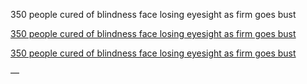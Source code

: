 350 people cured of blindness face losing eyesight as firm goes bust

[350 people cured of blindness face losing eyesight as firm goes bust](https://www.dailymail.co.uk/news/article-10524561/350-people-cured-blindness-bionic-eye-firm-face-losing-sight-firm-goes-bust.html)

[350 people cured of blindness face losing eyesight as firm goes bust](https://www.dailymail.co.uk/news/article-10524561/amp/350-people-cured-blindness-bionic-eye-firm-face-losing-sight-firm-goes-bust.html?fbclid=IwAR0XD0YIVouAcL7fQBes27ujPVp3zZN70jvuA0r6XCtPK6J9bysd2w4sZFw)

—

